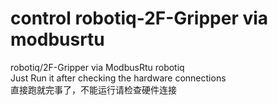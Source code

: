 # control robotiq-2F-Gripper via modbusrtu
robotiq/2F-Gripper via ModbusRtu robotiq    
Just Run it after checking the hardware connections  
直接跑就完事了，不能运行请检查硬件连接    
